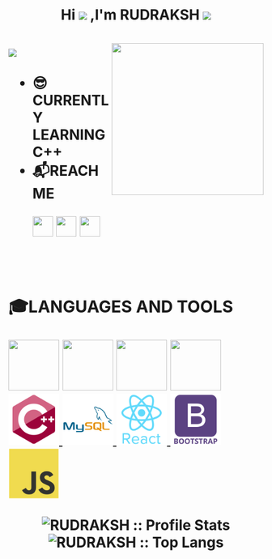 <h1  align="center">Hi <img src="https://media.giphy.com/media/USUIWSteF8DJoc5Snd/giphy.gif?cid=ecf05e475pka5ni8jfdhmyqe5xqbppko8jrobleepog8hx46&rid=giphy.gif&ct=g" width="50"/> ,I'm RUDRAKSH <img src="https://media.giphy.com/media/gM5qFksULw54NMWyry/giphy.gif?cid=ecf05e47btpm8553mp66fzg4g1i1grc5qbl09ndx849jdirg&rid=giphy.gif&ct=s" width="50"/><h1>

<img src="https://readme-typing-svg.herokuapp.com?font=Robot-Bold&size=30&color=fff&center=true&vCenter=true&width=900&height=110&lines=Passionate+Developer;Competetive+Programmer" />

         
<img height="300px" width="300px" align="right" src="https://media.giphy.com/media/LmNwrBhejkK9EFP504/giphy.gif?cid=ecf05e473n2yaecmcfna9pfto4ureumur8dg1c1eoyvp7exi&rid=giphy.gif&ct=g" />
 

- 😎CURRENTLY LEARNING C++
- 📬**REACH ME**
        <p><a href="https://www.instagram.com/rudrakshgupta20/"><img height="40px" width="40px" src="https://user-images.githubusercontent.com/69029697/131078588-3806b08d-d62f-4e80-98bb-a5e7d249b955.png" /></a> <a href="https://www.linkedin.com/in/rudraksh-gupta-20/"><img height="40px" width="40px" src="https://user-images.githubusercontent.com/69029697/131113060-5a2d01ef-0b26-44a5-8cfc-b0ab515deec8.png" /></a>    <a href="https://www.facebook.com/profile.php?id=100009410175942"><img  height="40px" width="40px" src="https://user-images.githubusercontent.com/69029697/131114479-3fd7f8d3-ba94-4441-a134-72dee3ff6287.png" /></a></p>

<br />
<div>
<h3> 🎓LANGUAGES AND TOOLS </h3>


<p align="left">
<img height="100px" width="100px" src="https://user-images.githubusercontent.com/69029697/131077154-3efc60e2-d668-4fcb-a9ab-5e6670ce8fed.png" />
<img height="100px" width="100px" src="https://user-images.githubusercontent.com/69029697/131077544-ac5d5c5a-5ac8-43b0-9a74-2f63def1bdec.png" />
<img height="100px" width="100px" src="https://user-images.githubusercontent.com/69029697/131077695-7ccaefca-b5da-413b-8f78-148dc172a435.png" />
<img height="100px" width="100px" src="https://user-images.githubusercontent.com/69029697/131078021-45d96d50-f841-457d-a86f-7f5f1b62258a.png" />
<a href="https://www.w3schools.com/cpp/" target="_blank"> <img src="https://raw.githubusercontent.com/devicons/devicon/master/icons/cplusplus/cplusplus-original.svg" alt="cplusplus" width="100" height="100"/> </a>
<a href="https://www.mysql.com/" target="_blank"> <img src="https://raw.githubusercontent.com/devicons/devicon/master/icons/mysql/mysql-original-wordmark.svg" alt="mysql" width="100" height="100"/> </a>
<a href="https://reactjs.org/" target="_blank"> <img src="https://raw.githubusercontent.com/devicons/devicon/master/icons/react/react-original-wordmark.svg" alt="react" width="100" height="100"/> </a>
<a href="https://getbootstrap.com" target="_blank"><img src="https://raw.githubusercontent.com/devicons/devicon/master/icons/bootstrap/bootstrap-plain-wordmark.svg" alt="bootstrap" width="100" height="100"/></a>
<a href="https://developer.mozilla.org/en-US/docs/Web/JavaScript" target="_blank"> <img src="https://raw.githubusercontent.com/devicons/devicon/master/icons/javascript/javascript-original.svg" alt="javascript" width="100" height="100"/> </a>
</p>
         </div>         

<p align="center">
  <img height="180em" src="https://github-readme-stats.vercel.app/api?username=rudrakshh&theme=tokyonight&show_icons=true&hide_border=true&count_private=true" alt="RUDRAKSH :: Profile Stats" />
  <img height="180em" src="https://github-readme-stats.vercel.app/api/top-langs/?username=rudrakshh&langs_count=8&theme=tokyonight&layout=compact&hide_border=true" alt="RUDRAKSH :: Top Langs" />
</p>

